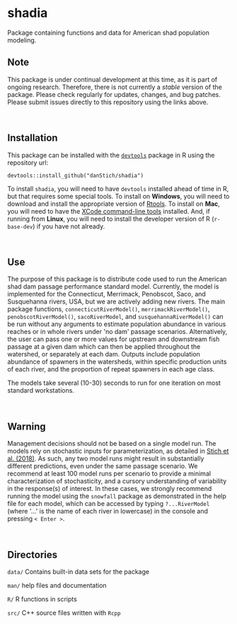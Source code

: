 # shadia
Package containing functions and data for American shad population modeling. 

## Note
This package is under continual development at this time, as it is part of ongoing research. Therefore, there is not currently a *stable* version of the package. Please check regularly for updates, changes, and bug patches. Please submit issues directly to this repository using the links above.

</br>
 
## Installation
This package can be installed with the [`devtools`](https://www.rstudio.com/products/rpackages/devtools/) package in R using the repository url:

`devtools::install_github("danStich/shadia")`

To install `shadia`, you will need to have `devtools` installed ahead of time in R, but that requires some special tools. To install on **Windows**, you will need to download and install the appropriate version of [Rtools](https://cran.r-project.org/bin/windows/Rtools/). To install on **Mac**, you will need to have the [XCode command-line tools](http://osxdaily.com/2014/02/12/install-command-line-tools-mac-os-x/) installed. And, if running from **Linux**, you will need to install the developer version of R (`r-base-dev`) if you have not already.

</br>
 
## Use

The purpose of this package is to distribute code used to run the American shad dam passage performance standard model. Currently, the model is implemented for the Connecticut, Merrimack, Penobscot, Saco, and Susquehanna rivers, USA, but we are actively adding new rivers. The main package functions, `connecticutRiverModel()`, `merrimackRiverModel()`, `penobscotRiverModel()`, `sacoRiverModel`, and `susquehannaRiverModel()` can be run without any arguments to estimate population abundance in various reaches or in whole rivers under 'no dam' passage scenarios. Alternatively, the user can pass one or more values for upstream and downstream fish passage at a given dam which can then be applied throughout the watershed, or separately at each dam. Outputs include population abundance of spawners in the watersheds, within specific production units of each river, and the proportion of repeat spawners in each age class.

The models take several (10-30) seconds to run for one iteration on most standard workstations.

</br>
 
## Warning 

Management decisions should not be based on a single model run. The models rely on stochastic inputs for parameterization, as detailed in [Stich et al. (2018)](http://www.nrcresearchpress.com/doi/10.1139/cjfas-2018-0008#.W2SVohRKgeI). As such, any two model runs might result in substantially different predictions, even under the same passage scenario. We recommend at least 100 model runs per scenario to provide a minimal characterization of stochasticity, and a cursory understanding of variability in the response(s) of interest. In these cases, we strongly recommend running the model using the `snowfall` package as demonstrated in the help file for each model, which can be accessed by typing `?...RiverModel` (where '...' is the name of each river in lowercase) in the console and pressing `< Enter >`.

</br>

## Directories

`data/` Contains built-in data sets for the package

`man/`  help files and documentation

`R/`    R functions in scripts

`src/`  C++ source files written with `Rcpp`
